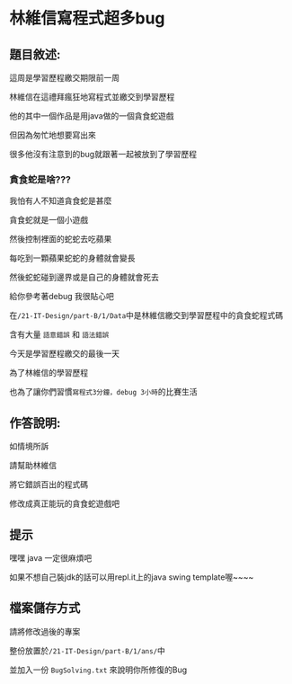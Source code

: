 # 林維信寫程式超多bug
## 題目敘述:
這周是學習歷程繳交期限前一周

林維信在這禮拜瘋狂地寫程式並繳交到學習歷程

他的其中一個作品是用java做的一個貪食蛇遊戲

但因為匆忙地想要寫出來

很多他沒有注意到的bug就跟著一起被放到了學習歷程

### 貪食蛇是啥???

我怕有人不知道貪食蛇是甚麼

貪食蛇就是一個小遊戲

然後控制裡面的蛇蛇去吃蘋果

每吃到一顆蘋果蛇蛇的身體就會變長

然後蛇蛇碰到邊界或是自己的身體就會死去

給你參考著debug 我很貼心吧

在`/21-IT-Design/part-B/1/Data`中是林維信繳交到學習歷程中的貪食蛇程式碼

含有大量 `語意錯誤` 和 `語法錯誤` 

今天是學習歷程繳交的最後一天

為了林維信的學習歷程

也為了讓你們習慣`寫程式3分鐘，debug 3小時`的比賽生活 



## 作答說明:

如情境所訴

請幫助林維信

將它錯誤百出的程式碼 

修改成真正能玩的貪食蛇遊戲吧

## 提示

嘿嘿 java 一定很麻煩吧

如果不想自己裝jdk的話可以用repl.it上的java swing template喔~~~~

## 檔案儲存方式

請將修改過後的專案

整份放置於`/21-IT-Design/part-B/1/ans/`中

並加入一份 `BugSolving.txt` 來說明你所修復的Bug


